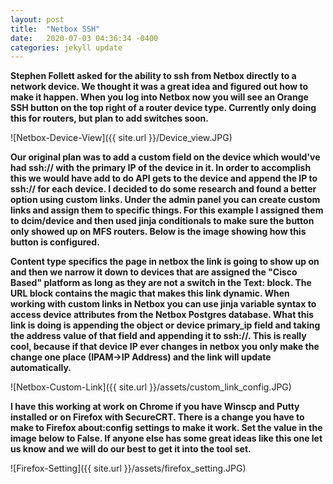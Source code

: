 ```yaml
---
layout: post
title:  "Netbox SSH"
date:   2020-07-03 04:36:34 -0400
categories: jekyll update
---
```


**Stephen Follett asked for the ability to ssh from Netbox directly to a network device. We thought it was a great idea and figured out how to make it happen. When you log into Netbox now you will see an Orange SSH button on the top right of a router device type. Currently only doing this for routers, but plan to add switches soon.**

![Netbox-Device-View]({{ site.url }}/Device_view.JPG)

**Our original plan was to add a custom field on the device which would've had ssh:// with the primary IP of the device in it. In order to accomplish this we would have add to do API gets to the device and append the IP to ssh:// for each device. I decided to do some research and found a better option using custom links. Under the admin panel you can create custom links and assign them to specific things. For this example I assigned them to dcim/device and then used jinja conditionals to make sure the button only showed up on MFS routers. Below is the image showing how this button is configured.**

**Content type specifics the page in netbox the link is going to show up on and then we narrow it down to devices that are assigned the "Cisco Based" platform as long as they are not a switch in the Text: block. The URL block contains the magic that makes this link dynamic. When working with custom links in Netbox you can use jinja variable syntax to access device attributes from the Netbox Postgres database. What this link is doing is appending the object or device primary_ip field and taking the address value of that field and appending it to ssh://. This is really cool, because if that device IP ever changes in netbox you only make the change one place (IPAM→IP Address) and the link will update automatically.**

![Netbox-Custom-Link]({{ site.url }}/assets/custom_link_config.JPG)

**I have this working at work on Chrome if you have Winscp and Putty installed or on Firefox with SecureCRT. There is a change you have to make to Firefox about:config settings to make it work. Set the value in the image below to False. If anyone else has some great ideas like this one let us know and we will do our best to get it into the tool set.**

![Firefox-Setting]({{ site.url }}/assets/firefox_setting.JPG)
